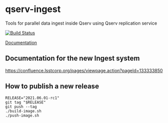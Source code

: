 # qserv-ingest

Tools for parallel data ingest inside Qserv using Qserv replication service

[![Build Status](https://travis-ci.com/lsst-dm/qserv-ingest.svg?branch=master)](https://travis-ci.com/lsst-dm/qserv-ingest)

[Documentation](https://qserv-ingest.lsst.io)

## Documentation for the new Ingest system
https://confluence.lsstcorp.org/pages/viewpage.action?pageId=133333850

## How to publish a new release

```
RELEASE="2021.06.01-rc1"
git tag "$RELEASE"
git push --tag
./build-image.sh
./push-image.sh
```
